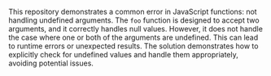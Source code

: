 This repository demonstrates a common error in JavaScript functions: not handling undefined arguments.  The `foo` function is designed to accept two arguments, and it correctly handles null values.  However, it does not handle the case where one or both of the arguments are undefined. This can lead to runtime errors or unexpected results. The solution demonstrates how to explicitly check for undefined values and handle them appropriately, avoiding potential issues.